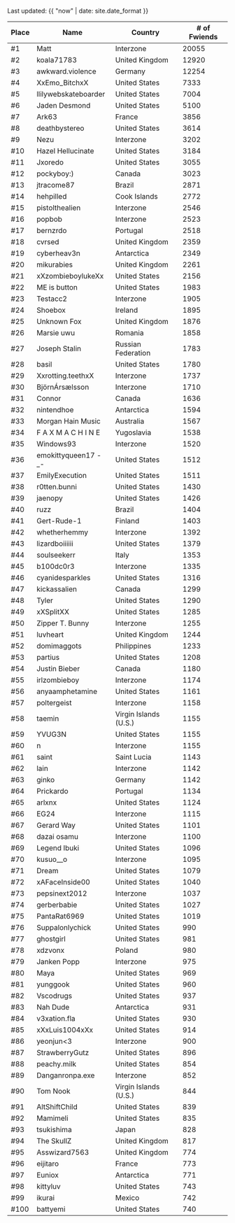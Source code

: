 Last updated: {{ "now" | date: site.date_format }}

Place | Name | Country | # of Fwiends
| --- | --- | --- | --- |
\#1 | Matt | Interzone | 20055
\#2 | koala71783 | United Kingdom | 12920
\#3 | awkward.violence | Germany | 12254
\#4 | XxEmo_BitchxX | United States | 7333
\#5 | llilywebskateboarder | United States | 7004
\#6 | Jaden Desmond | United States | 5100
\#7 | Ark63 | France | 3856
\#8 | deathbystereo | United States | 3614
\#9 | Nezu | Interzone | 3202
\#10 | Hazel Hellucinate | United States | 3184
\#11 | Jxoredo | United States | 3055
\#12 | pockyboy:) | Canada | 3023
\#13 | jtracome87 | Brazil | 2871
\#14 | hehpilled | Cook Islands | 2772
\#15 | pistolthealien | Interzone | 2546
\#16 | popbob | Interzone | 2523
\#17 | bernzrdo | Portugal | 2518
\#18 | cvrsed | United Kingdom | 2359
\#19 | cyberheav3n | Antarctica | 2349
\#20 | mikurabies | United Kingdom | 2261
\#21 | xXzombieboylukeXx | United States | 2156
\#22 | ME is button | United States | 1983
\#23 | Testacc2 | Interzone | 1905
\#24 | Shoebox | Ireland | 1895
\#25 | Unknown Fox | United Kingdom | 1876
\#26 | Marsie uwu | Romania | 1858
\#27 | Joseph Stalin | Russian Federation | 1783
\#28 | basil | United States | 1780
\#29 | Xxrotting.teethxX | Interzone | 1737
\#30 | BjörnÁrsælsson | Interzone | 1710
\#31 | Connor | Canada | 1636
\#32 | nintendhoe | Antarctica | 1594
\#33 | Morgan Hain Music | Australia | 1567
\#34 | F A X M A C H I N E | Yugoslavia | 1538
\#35 | Windows93 | Interzone | 1520
\#36 | emokittyqueen17 -_- | United States | 1512
\#37 | EmilyExecution | United States | 1511
\#38 | r0tten.bunni | United States | 1430
\#39 | jaenopy | United States | 1426
\#40 | ruzz | Brazil | 1404
\#41 | Gert-Rude-1 | Finland | 1403
\#42 | whetherhemmy | Interzone | 1392
\#43 | lizardboiiiiii | United States | 1379
\#44 | soulseekerr | Italy | 1353
\#45 | b100dc0r3 | Interzone | 1335
\#46 | cyanidesparkles | United States | 1316
\#47 | kickassalien | Canada | 1299
\#48 | Tyler | United States | 1290
\#49 | xXSplitXX | United States | 1285
\#50 | Zipper T. Bunny | Interzone | 1255
\#51 | luvheart | United Kingdom | 1244
\#52 | domimaggots | Philippines | 1233
\#53 | partius | United States | 1208
\#54 | Justin Bieber | Canada | 1180
\#55 | irlzombieboy | Interzone | 1174
\#56 | anyaamphetamine | United States | 1161
\#57 | poltergeist | Interzone | 1158
\#58 | taemin | Virgin Islands (U.S.) | 1155
\#59 | YVUG3N | United States | 1155
\#60 | n | Interzone | 1155
\#61 | saint | Saint Lucia | 1143
\#62 | lain | Interzone | 1142
\#63 | ginko | Germany | 1142
\#64 | Prickardo | Portugal | 1134
\#65 | arlxnx | United States | 1124
\#66 | EG24 | Interzone | 1115
\#67 | Gerard Way | United States | 1101
\#68 | dazai osamu | Interzone | 1100
\#69 | Legend Ibuki | United States | 1096
\#70 | kusuo__o | Interzone | 1095
\#71 | Dream | United States | 1079
\#72 | xAFaceInside00 | United States | 1040
\#73 | pepsinext2012 | Interzone | 1037
\#74 | gerberbabie | United States | 1027
\#75 | PantaRat6969 | United States | 1019
\#76 | Suppalonlychick | United States | 990
\#77 | ghostgirl | United States | 981
\#78 | xdzvonx | Poland | 980
\#79 | Janken Popp | Interzone | 975
\#80 | Maya | United States | 969
\#81 | yunggook | United States | 960
\#82 | Vscodrugs | United States | 937
\#83 | Nah Dude | Antarctica | 931
\#84 | v3xation.fla | United States | 930
\#85 | xXxLuis1004xXx | United States | 914
\#86 | yeonjun&lt;3 | Interzone | 900
\#87 | StrawberryGutz | United States | 896
\#88 | peachy.milk | United States | 854
\#89 | Danganronpa.exe | Interzone | 852
\#90 | Tom Nook | Virgin Islands (U.S.) | 844
\#91 | AltShiftChild | United States | 839
\#92 | Mamimeli | United States | 835
\#93 | tsukishima | Japan | 828
\#94 | The SkullZ | United Kingdom | 817
\#95 | Asswizard7563 | United Kingdom | 774
\#96 | eijitaro | France | 773
\#97 | Euniox | Antarctica | 771
\#98 | kittyluv | United States | 743
\#99 | ikurai | Mexico | 742
\#100 | battyemi | United States | 740

